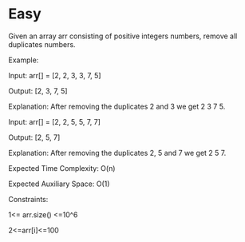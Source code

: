 # Easy

Given an array arr consisting of positive integers numbers, remove all duplicates numbers.

Example:

Input: arr[] = [2, 2, 3, 3, 7, 5] 

Output: [2, 3, 7, 5]

Explanation: After removing the duplicates 2 and 3 we get 2 3 7 5.

Input: arr[] = [2, 2, 5, 5, 7, 7] 

Output: [2, 5, 7]

Explanation: After removing the duplicates 2, 5 and 7 we get 2 5 7.


Expected Time Complexity: O(n)

Expected Auxiliary Space: O(1)

Constraints:

1<= arr.size() <=10^6

2<=arr[i]<=100

